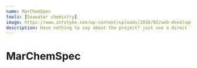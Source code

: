 ```yaml
---
name: MarChemSpec
tools: [Seawater chemistry]
image: https://www.infotyke.com/wp-content/uploads/2018/02/web-development-service-infotyke.png
description: Have nothing to say about the project? just use a direct link to the project site or repo.
---
```


# MarChemSpec
